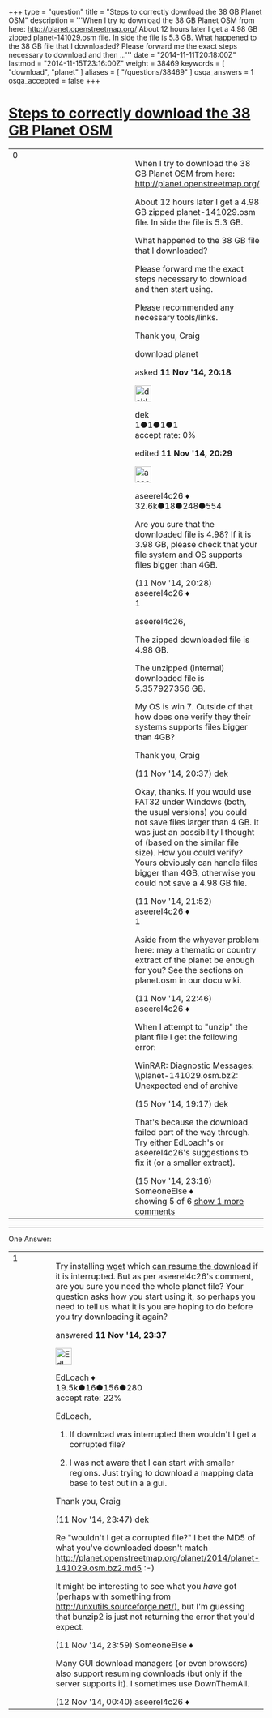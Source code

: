+++
type = "question"
title = "Steps to correctly download the 38 GB Planet OSM"
description = '''When I try to download the 38 GB Planet OSM from here: http://planet.openstreetmap.org/ About 12 hours later I get a 4.98 GB zipped planet-141029.osm file. In side the file is 5.3 GB. What happened to the 38 GB file that I downloaded? Please forward me the exact steps necessary to download and then ...'''
date = "2014-11-11T20:18:00Z"
lastmod = "2014-11-15T23:16:00Z"
weight = 38469
keywords = [ "download", "planet" ]
aliases = [ "/questions/38469" ]
osqa_answers = 1
osqa_accepted = false
+++

<div class="headNormal">

# [Steps to correctly download the 38 GB Planet OSM](/questions/38469/steps-to-correctly-download-the-38-gb-planet-osm)

</div>

<div id="main-body">

<div id="askform">

<table id="question-table" style="width:100%;">
<colgroup>
<col style="width: 50%" />
<col style="width: 50%" />
</colgroup>
<tbody>
<tr>
<td style="width: 30px; vertical-align: top"><div class="vote-buttons">
<span id="post-38469-upvote" class="ajax-command post-vote up" rel="nofollow" title="I like this post (click again to cancel)"> </span>
<div id="post-38469-score" class="post-score" title="current number of votes">
0
</div>
<span id="post-38469-downvote" class="ajax-command post-vote down" rel="nofollow" title="I dont like this post (click again to cancel)"> </span> <span id="favorite-mark" class="ajax-command favorite-mark" rel="nofollow" title="mark/unmark this question as favorite (click again to cancel)"> </span>
<div id="favorite-count" class="favorite-count">
&#10;</div>
</div></td>
<td><div id="item-right">
<div class="question-body">
<p>When I try to download the 38 GB Planet OSM from here: <a href="http://planet.openstreetmap.org/">http://planet.openstreetmap.org/</a></p>
<p>About 12 hours later I get a 4.98 GB zipped planet-141029.osm file. In side the file is 5.3 GB.</p>
<p>What happened to the 38 GB file that I downloaded?</p>
<p>Please forward me the exact steps necessary to download and then start using.</p>
<p>Please recommended any necessary tools/links.</p>
<p>Thank you, Craig</p>
</div>
<div id="question-tags" class="tags-container tags">
<span class="post-tag tag-link-download" rel="tag" title="see questions tagged &#39;download&#39;">download</span> <span class="post-tag tag-link-planet" rel="tag" title="see questions tagged &#39;planet&#39;">planet</span>
</div>
<div id="question-controls" class="post-controls">
&#10;</div>
<div class="post-update-info-container">
<div class="post-update-info post-update-info-user">
<p>asked <strong>11 Nov '14, 20:18</strong></p>
<img src="https://secure.gravatar.com/avatar/b551a2a593b5a5b1bacc963c8bd4fcb8?s=32&amp;d=identicon&amp;r=g" class="gravatar" width="32" height="32" alt="dek&#39;s gravatar image" />
<p><span>dek</span><br />
<span class="score" title="1 reputation points">1</span><span title="1 badges"><span class="badge1">●</span><span class="badgecount">1</span></span><span title="1 badges"><span class="silver">●</span><span class="badgecount">1</span></span><span title="1 badges"><span class="bronze">●</span><span class="badgecount">1</span></span><br />
<span class="accept_rate" title="Rate of the user&#39;s accepted answers">accept rate:</span> <span title="dek has no accepted answers">0%</span></p>
</div>
<div class="post-update-info post-update-info-edited">
<p><span> edited <strong>11 Nov '14, 20:29</strong> </span></p>
<img src="https://secure.gravatar.com/avatar/66f0dc05b44574e3894be07b0b37cf37?s=32&amp;d=identicon&amp;r=g" class="gravatar" width="32" height="32" alt="aseerel4c26&#39;s gravatar image" />
<p><span>aseerel4c26 ♦</span><br />
<span class="score" title="32615 reputation points"><span>32.6k</span></span><span title="18 badges"><span class="badge1">●</span><span class="badgecount">18</span></span><span title="248 badges"><span class="silver">●</span><span class="badgecount">248</span></span><span title="554 badges"><span class="bronze">●</span><span class="badgecount">554</span></span></p>
</div>
</div>
<div id="comments-container-38469" class="comments-container">
<span id="38470"></span>
<div id="comment-38470" class="comment">
<div id="post-38470-score" class="comment-score">
&#10;</div>
<div class="comment-text">
<p>Are you sure that the downloaded file is 4.98? If it is 3.98 GB, please check that your file system and OS supports files bigger than 4GB.</p>
</div>
<div id="comment-38470-info" class="comment-info">
<span class="comment-age">(11 Nov '14, 20:28)</span> <span class="comment-user userinfo">aseerel4c26 ♦</span>
</div>
</div>
<span id="38473"></span>
<div id="comment-38473" class="comment">
<div id="post-38473-score" class="comment-score">
1
</div>
<div class="comment-text">
<p>aseerel4c26,</p>
<p>The zipped downloaded file is 4.98 GB.</p>
<p>The unzipped (internal) downloaded file is 5.357927356 GB.</p>
<p>My OS is win 7. Outside of that how does one verify they their systems supports files bigger than 4GB?</p>
<p>Thank you, Craig</p>
</div>
<div id="comment-38473-info" class="comment-info">
<span class="comment-age">(11 Nov '14, 20:37)</span> <span class="comment-user userinfo">dek</span>
</div>
</div>
<span id="38477"></span>
<div id="comment-38477" class="comment">
<div id="post-38477-score" class="comment-score">
&#10;</div>
<div class="comment-text">
<p>Okay, thanks. If you would use <span>FAT32</span> under Windows (both, the usual versions) you could not save files larger than 4 GB. It was just an possibility I thought of (based on the similar file size). How you could verify? Yours obviously can handle files bigger than 4GB, otherwise you could not save a 4.98 GB file.</p>
</div>
<div id="comment-38477-info" class="comment-info">
<span class="comment-age">(11 Nov '14, 21:52)</span> <span class="comment-user userinfo">aseerel4c26 ♦</span>
</div>
</div>
<span id="38478"></span>
<div id="comment-38478" class="comment">
<div id="post-38478-score" class="comment-score">
1
</div>
<div class="comment-text">
<p>Aside from the whyever problem here: may a thematic or country extract of the planet be enough for you? See the sections on <span>planet.osm in our docu wiki</span>.</p>
</div>
<div id="comment-38478-info" class="comment-info">
<span class="comment-age">(11 Nov '14, 22:46)</span> <span class="comment-user userinfo">aseerel4c26 ♦</span>
</div>
</div>
<span id="38584"></span>
<div id="comment-38584" class="comment">
<div id="post-38584-score" class="comment-score">
&#10;</div>
<div class="comment-text">
<p>When I attempt to "unzip" the plant file I get the following error:</p>
<p>WinRAR: Diagnostic Messages: \\planet-141029.osm.bz2: Unexpected end of archive</p>
</div>
<div id="comment-38584-info" class="comment-info">
<span class="comment-age">(15 Nov '14, 19:17)</span> <span class="comment-user userinfo">dek</span>
</div>
</div>
<span id="38588"></span>
<div id="comment-38588" class="comment not_top_scorer">
<div id="post-38588-score" class="comment-score">
&#10;</div>
<div class="comment-text">
<p>That's because the download failed part of the way through. Try either EdLoach's or aseerel4c26's suggestions to fix it (or a smaller extract).</p>
</div>
<div id="comment-38588-info" class="comment-info">
<span class="comment-age">(15 Nov '14, 23:16)</span> <span class="comment-user userinfo">SomeoneElse ♦</span>
</div>
</div>
</div>
<div id="comment-tools-38469" class="comment-tools">
<span class="comments-showing"> showing 5 of 6 </span> <a href="#" class="show-all-comments-link">show 1 more comments</a>
</div>
<div class="clear">
&#10;</div>
<div id="comment-38469-form-container" class="comment-form-container">
&#10;</div>
<div class="clear">
&#10;</div>
</div></td>
</tr>
</tbody>
</table>

------------------------------------------------------------------------

<div class="tabBar">

<span id="sort-top"></span>

<div class="headQuestions">

One Answer:

</div>

</div>

<span id="38479"></span>

<div id="answer-container-38479" class="answer">

<table style="width:100%;">
<colgroup>
<col style="width: 50%" />
<col style="width: 50%" />
</colgroup>
<tbody>
<tr>
<td style="width: 30px; vertical-align: top"><div class="vote-buttons">
<span id="post-38479-upvote" class="ajax-command post-vote up" rel="nofollow" title="I like this post (click again to cancel)"> </span>
<div id="post-38479-score" class="post-score" title="current number of votes">
1
</div>
<span id="post-38479-downvote" class="ajax-command post-vote down" rel="nofollow" title="I dont like this post (click again to cancel)"> </span>
</div></td>
<td><div class="item-right">
<div class="answer-body">
<p>Try installing <a href="http://gnuwin32.sourceforge.net/packages/wget.htm">wget</a> which <a href="http://www.gnu.org/software/wget/manual/html_node/Simple-Usage.html#Simple-Usage">can resume the download</a> if it is interrupted. But as per aseerel4c26's comment, are you sure you need the whole planet file? Your question asks how you start using it, so perhaps you need to tell us what it is you are hoping to do before you try downloading it again?</p>
</div>
<div class="answer-controls post-controls">
&#10;</div>
<div class="post-update-info-container">
<div class="post-update-info post-update-info-user">
<p>answered <strong>11 Nov '14, 23:37</strong></p>
<img src="https://secure.gravatar.com/avatar/f25a8392e12ed696b16554b3d08e4e2b?s=32&amp;d=identicon&amp;r=g" class="gravatar" width="32" height="32" alt="EdLoach&#39;s gravatar image" />
<p><span>EdLoach ♦</span><br />
<span class="score" title="19478 reputation points"><span>19.5k</span></span><span title="16 badges"><span class="badge1">●</span><span class="badgecount">16</span></span><span title="156 badges"><span class="silver">●</span><span class="badgecount">156</span></span><span title="280 badges"><span class="bronze">●</span><span class="badgecount">280</span></span><br />
<span class="accept_rate" title="Rate of the user&#39;s accepted answers">accept rate:</span> <span title="EdLoach has 93 accepted answers">22%</span></p>
</div>
</div>
<div id="comments-container-38479" class="comments-container">
<span id="38480"></span>
<div id="comment-38480" class="comment">
<div id="post-38480-score" class="comment-score">
&#10;</div>
<div class="comment-text">
<p>EdLoach,</p>
<ol>
<li><p>If download was interrupted then wouldn't I get a corrupted file?</p></li>
<li><p>I was not aware that I can start with smaller regions. Just trying to download a mapping data base to test out in a a gui.</p></li>
</ol>
<p>Thank you, Craig</p>
</div>
<div id="comment-38480-info" class="comment-info">
<span class="comment-age">(11 Nov '14, 23:47)</span> <span class="comment-user userinfo">dek</span>
</div>
</div>
<span id="38481"></span>
<div id="comment-38481" class="comment">
<div id="post-38481-score" class="comment-score">
&#10;</div>
<div class="comment-text">
<p>Re "wouldn't I get a corrupted file?" I bet the MD5 of what you've downloaded doesn't match <a href="http://planet.openstreetmap.org/planet/2014/planet-141029.osm.bz2.md5">http://planet.openstreetmap.org/planet/2014/planet-141029.osm.bz2.md5</a> :-)</p>
<p>It might be interesting to see what you <em>have</em> got (perhaps with something from <a href="http://unxutils.sourceforge.net/),">http://unxutils.sourceforge.net/),</a> but I'm guessing that bunzip2 is just not returning the error that you'd expect.</p>
</div>
<div id="comment-38481-info" class="comment-info">
<span class="comment-age">(11 Nov '14, 23:59)</span> <span class="comment-user userinfo">SomeoneElse ♦</span>
</div>
</div>
<span id="38483"></span>
<div id="comment-38483" class="comment">
<div id="post-38483-score" class="comment-score">
&#10;</div>
<div class="comment-text">
<p>Many GUI <span>download managers</span> (or even browsers) also support resuming downloads (but only if the server supports it). I sometimes use DownThemAll.</p>
</div>
<div id="comment-38483-info" class="comment-info">
<span class="comment-age">(12 Nov '14, 00:40)</span> <span class="comment-user userinfo">aseerel4c26 ♦</span>
</div>
</div>
</div>
<div id="comment-tools-38479" class="comment-tools">
&#10;</div>
<div class="clear">
&#10;</div>
<div id="comment-38479-form-container" class="comment-form-container">
&#10;</div>
<div class="clear">
&#10;</div>
</div></td>
</tr>
</tbody>
</table>

</div>

<div class="paginator-container-left">

</div>

</div>

</div>

